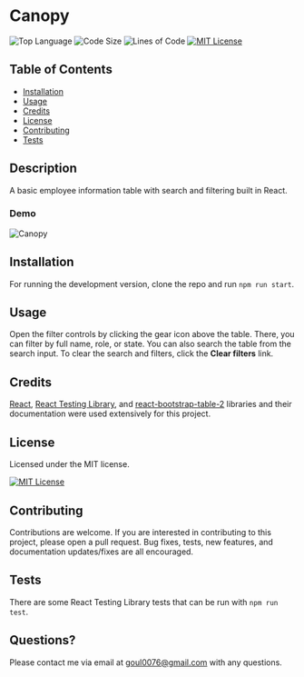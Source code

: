 # Canopy

![Top Language](https://img.shields.io/github/languages/top/nobleburgundy/canopy?color=blue)
![Code Size](https://img.shields.io/github/languages/code-size/nobleburgundy/canopy?color=blue)
![Lines of Code](https://img.shields.io/tokei/lines/github/nobleburgundy/canopy?color=blue)
[![MIT License](https://img.shields.io/apm/l/atomic-design-ui.svg?color=red)](https://github.com/nobleburgundy/canopy/blob/master/LICENSE)

## Table of Contents

- [Installation](#installation)
- [Usage](#usage)
- [Credits](#credits)
- [License](#license)
- [Contributing](#contributing)
- [Tests](#tests)

## Description

A basic employee information table with search and filtering built in React.

### Demo

![Canopy](demo.gif)

## Installation

For running the development version, clone the repo and run `npm run start`.

## Usage

Open the filter controls by clicking the gear icon above the table. There, you can filter by full name, role, or state. You can also search the table from the search input. To clear the search and filters, click the **Clear filters** link.

## Credits

[React](https://reactjs.org/), [React Testing Library](https://testing-library.com/), and [react-bootstrap-table-2](https://react-bootstrap-table.github.io/react-bootstrap-table2/) libraries and their documentation were used extensively for this project.

## License

Licensed under the MIT license.

[![MIT License](https://img.shields.io/apm/l/atomic-design-ui.svg?color=red)](https://github.com/nobleburgundy/canopy/blob/master/LICENSE)

## Contributing

Contributions are welcome. If you are interested in contributing to this project, please open a pull request. Bug fixes, tests, new features, and documentation updates/fixes are all encouraged.

## Tests

There are some React Testing Library tests that can be run with `npm run test`.

## Questions?

Please contact me via email at goul0076@gmail.com with any questions.
